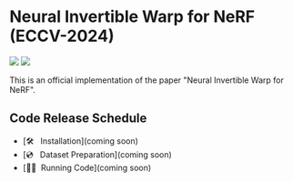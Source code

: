 # Neural Invertible Warp for NeRF (ECCV-2024)

<a href='https://sfchng.github.io/ineurowarping-github.io/'><img src='https://img.shields.io/badge/Project-Page-Green'></a>
<a href=''><img src='https://img.shields.io/badge/Paper-Arxiv-red'></a>

This is an official implementation of the paper "Neural Invertible Warp for NeRF".

## Code Release Schedule
- [🛠️ &nbsp; Installation](coming soon) 
- [💿 &nbsp; Dataset Preparation](coming soon)
- [🏃‍♂️ &nbsp;Running Code](coming soon)
